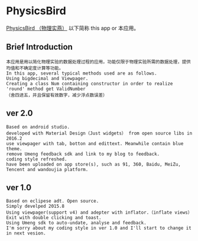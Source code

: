 # PhysicsBird
[PhysicsBird （物理实燕）](http://blog.xmsec.cc/blog/2016/02/04/Physics-Bird/) 以下简称 this app or 本应用。


## Brief Introduction
	本应用是用以简化物理实验的数据处理过程的应用，功能仅限于物理实验所需的数据处理，提供均值和不确定度计算等功能。
	In this app, several typical methods used are as follows.	
	Using bigdecimal and Viewpager. 
	Creating a class Num containing constructor in order to realize 'round' method get ValidNumber 
	（舍四进五，并且保留有效数字，减少浮点数误差）

## ver 2.0
	Based on android studio.
	developed with Material Design（Just widgets） from open source libs in 2016.2
    use viewpager with tab, botton and edittext. Meanwhile contain blue theme. 
	remove Umeng feedback sdk and link to my blog to feedback.
	coding style refreshed.
    have been uploaded on app store(s), such as 91, 360, Baidu, MeiZu, Tencent and wandoujia platform.
## ver 1.0
	Based on eclipese adt. Open source.
	Simply develped 2015.8
	Using viewpager(support v4) and adepter with inflator.（inflate views）
	Exit with double clicking and toast.
	Using Umeng sdk to auto-undate, analyse and feedback.
	I'm sorry about my coding style in ver 1.0 and I'll start to change it in next vesion.
	 







